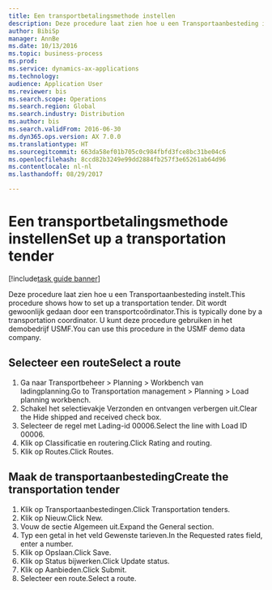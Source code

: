 ```yaml
--- 
title: Een transportbetalingsmethode instellen
description: Deze procedure laat zien hoe u een Transportaanbesteding instelt.
author: BibiSp
manager: AnnBe
ms.date: 10/13/2016
ms.topic: business-process
ms.prod: 
ms.service: dynamics-ax-applications
ms.technology: 
audience: Application User
ms.reviewer: bis
ms.search.scope: Operations
ms.search.region: Global
ms.search.industry: Distribution
ms.author: bis
ms.search.validFrom: 2016-06-30
ms.dyn365.ops.version: AX 7.0.0
ms.translationtype: HT
ms.sourcegitcommit: 663da58ef01b705c0c984fbfd3fce8bc31be04c6
ms.openlocfilehash: 8ccd82b3249e99dd2884fb257f3e65261ab64d96
ms.contentlocale: nl-nl
ms.lasthandoff: 08/29/2017

---
```

# <a name="set-up-a-transportation-tender"></a><span data-ttu-id="18b57-103">Een transportbetalingsmethode instellen</span><span class="sxs-lookup"><span data-stu-id="18b57-103">Set up a transportation tender</span></span>

[!include[task guide banner](../../includes/task-guide-banner.md)]

<span data-ttu-id="18b57-104">Deze procedure laat zien hoe u een Transportaanbesteding instelt.</span><span class="sxs-lookup"><span data-stu-id="18b57-104">This procedure shows how to set up a transportation tender.</span></span> <span data-ttu-id="18b57-105">Dit wordt gewoonlijk gedaan door een transportcoördinator.</span><span class="sxs-lookup"><span data-stu-id="18b57-105">This is typically done by a transportation coordinator.</span></span> <span data-ttu-id="18b57-106">U kunt deze procedure gebruiken in het demobedrijf USMF.</span><span class="sxs-lookup"><span data-stu-id="18b57-106">You can use this procedure in the USMF demo data company.</span></span>


## <a name="select-a-route"></a><span data-ttu-id="18b57-107">Selecteer een route</span><span class="sxs-lookup"><span data-stu-id="18b57-107">Select a route</span></span>
1. <span data-ttu-id="18b57-108">Ga naar Transportbeheer > Planning > Workbench van ladingplanning.</span><span class="sxs-lookup"><span data-stu-id="18b57-108">Go to Transportation management > Planning > Load planning workbench.</span></span>
2. <span data-ttu-id="18b57-109">Schakel het selectievakje Verzonden en ontvangen verbergen uit.</span><span class="sxs-lookup"><span data-stu-id="18b57-109">Clear the Hide shipped and received check box.</span></span>
3. <span data-ttu-id="18b57-110">Selecteer de regel met Lading-id 00006.</span><span class="sxs-lookup"><span data-stu-id="18b57-110">Select the line with Load ID 00006.</span></span>
4. <span data-ttu-id="18b57-111">Klik op Classificatie en routering.</span><span class="sxs-lookup"><span data-stu-id="18b57-111">Click Rating and routing.</span></span>
5. <span data-ttu-id="18b57-112">Klik op Routes.</span><span class="sxs-lookup"><span data-stu-id="18b57-112">Click Routes.</span></span>

## <a name="create-the-transportation-tender"></a><span data-ttu-id="18b57-113">Maak de transportaanbesteding</span><span class="sxs-lookup"><span data-stu-id="18b57-113">Create the transportation tender</span></span>
1. <span data-ttu-id="18b57-114">Klik op Transportaanbestedingen.</span><span class="sxs-lookup"><span data-stu-id="18b57-114">Click Transportation tenders.</span></span>
2. <span data-ttu-id="18b57-115">Klik op Nieuw.</span><span class="sxs-lookup"><span data-stu-id="18b57-115">Click New.</span></span>
3. <span data-ttu-id="18b57-116">Vouw de sectie Algemeen uit.</span><span class="sxs-lookup"><span data-stu-id="18b57-116">Expand the General section.</span></span>
4. <span data-ttu-id="18b57-117">Typ een getal in het veld Gewenste tarieven.</span><span class="sxs-lookup"><span data-stu-id="18b57-117">In the Requested rates field, enter a number.</span></span>
5. <span data-ttu-id="18b57-118">Klik op Opslaan.</span><span class="sxs-lookup"><span data-stu-id="18b57-118">Click Save.</span></span>
6. <span data-ttu-id="18b57-119">Klik op Status bijwerken.</span><span class="sxs-lookup"><span data-stu-id="18b57-119">Click Update status.</span></span>
7. <span data-ttu-id="18b57-120">Klik op Aanbieden.</span><span class="sxs-lookup"><span data-stu-id="18b57-120">Click Submit.</span></span>
8. <span data-ttu-id="18b57-121">Selecteer een route.</span><span class="sxs-lookup"><span data-stu-id="18b57-121">Select a route.</span></span>



